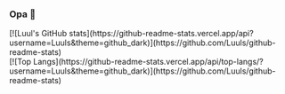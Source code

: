 ### Opa 👋

<div>
  <div height=100em>
    [![Luul's GitHub stats](https://github-readme-stats.vercel.app/api?username=Luuls&theme=github_dark)](https://github.com/Luuls/github-readme-stats)
  </div>
  <div height=100em>
    [![Top Langs](https://github-readme-stats.vercel.app/api/top-langs/?username=Luuls&theme=github_dark)](https://github.com/Luuls/github-readme-stats)
  </div>
</div>
<!--
**Luuls/Luuls** is a ✨ _special_ ✨ repository because its `README.md` (this file) appears on your GitHub profile.

Here are some ideas to get you started:

- 🔭 I’m currently working on ...
- 🌱 I’m currently learning ...
- 👯 I’m looking to collaborate on ...
- 🤔 I’m looking for help with ...
- 💬 Ask me about ...
- 📫 How to reach me: ...
- 😄 Pronouns: ...
- ⚡ Fun fact: ...
-->
